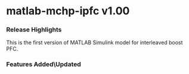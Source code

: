 # matlab-mchp-ipfc v1.00
### Release Highlights
This is the first version of MATLAB Simulink model for interleaved boost PFC.


### Features Added\Updated




